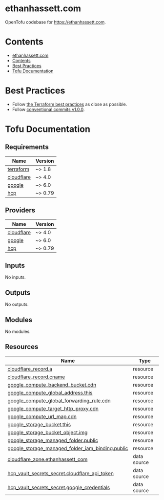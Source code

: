 # ethanhassett.com

OpenTofu codebase for https://ethanhassett.com.

# Contents

- [ethanhassett.com](#ethanhassettcom)
- [Contents](#contents)
- [Best Practices](#best-practices)
- [Tofu Documentation](#tofu-documentation)

# Best Practices

- Follow [the Terraform best practices](https://www.terraform-best-practices.com) as close as possible.
- Follow [conventional commits v1.0.0](https://www.conventionalcommits.org/en/v1.0.0/).

# Tofu Documentation

<!-- BEGIN_TF_DOCS -->
## Requirements

| Name | Version |
|------|---------|
| <a name="requirement_terraform"></a> [terraform](#requirement\_terraform) | ~> 1.8 |
| <a name="requirement_cloudflare"></a> [cloudflare](#requirement\_cloudflare) | ~> 4.0 |
| <a name="requirement_google"></a> [google](#requirement\_google) | ~> 6.0 |
| <a name="requirement_hcp"></a> [hcp](#requirement\_hcp) | ~> 0.79 |

## Providers

| Name | Version |
|------|---------|
| <a name="provider_cloudflare"></a> [cloudflare](#provider\_cloudflare) | ~> 4.0 |
| <a name="provider_google"></a> [google](#provider\_google) | ~> 6.0 |
| <a name="provider_hcp"></a> [hcp](#provider\_hcp) | ~> 0.79 |

## Inputs

No inputs.

## Outputs

No outputs.

## Modules

No modules.

## Resources

| Name | Type |
|------|------|
| [cloudflare_record.a](https://registry.terraform.io/providers/cloudflare/cloudflare/latest/docs/resources/record) | resource |
| [cloudflare_record.cname](https://registry.terraform.io/providers/cloudflare/cloudflare/latest/docs/resources/record) | resource |
| [google_compute_backend_bucket.cdn](https://registry.terraform.io/providers/hashicorp/google/latest/docs/resources/compute_backend_bucket) | resource |
| [google_compute_global_address.this](https://registry.terraform.io/providers/hashicorp/google/latest/docs/resources/compute_global_address) | resource |
| [google_compute_global_forwarding_rule.cdn](https://registry.terraform.io/providers/hashicorp/google/latest/docs/resources/compute_global_forwarding_rule) | resource |
| [google_compute_target_http_proxy.cdn](https://registry.terraform.io/providers/hashicorp/google/latest/docs/resources/compute_target_http_proxy) | resource |
| [google_compute_url_map.cdn](https://registry.terraform.io/providers/hashicorp/google/latest/docs/resources/compute_url_map) | resource |
| [google_storage_bucket.this](https://registry.terraform.io/providers/hashicorp/google/latest/docs/resources/storage_bucket) | resource |
| [google_storage_bucket_object.img](https://registry.terraform.io/providers/hashicorp/google/latest/docs/resources/storage_bucket_object) | resource |
| [google_storage_managed_folder.public](https://registry.terraform.io/providers/hashicorp/google/latest/docs/resources/storage_managed_folder) | resource |
| [google_storage_managed_folder_iam_binding.public](https://registry.terraform.io/providers/hashicorp/google/latest/docs/resources/storage_managed_folder_iam_binding) | resource |
| [cloudflare_zone.ethanhassett_com](https://registry.terraform.io/providers/cloudflare/cloudflare/latest/docs/data-sources/zone) | data source |
| [hcp_vault_secrets_secret.cloudflare_api_token](https://registry.terraform.io/providers/hashicorp/hcp/latest/docs/data-sources/vault_secrets_secret) | data source |
| [hcp_vault_secrets_secret.google_credentials](https://registry.terraform.io/providers/hashicorp/hcp/latest/docs/data-sources/vault_secrets_secret) | data source |
<!-- END_TF_DOCS -->
